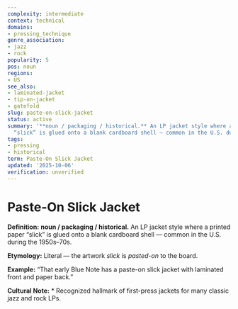 ```yaml
---
complexity: intermediate
context: technical
domains:
- pressing_technique
genre_association:
- jazz
- rock
popularity: 5
pos: noun
regions:
- US
see_also:
- laminated-jacket
- tip-on-jacket
- gatefold
slug: paste-on-slick-jacket
status: active
summary: '**noun / packaging / historical.** An LP jacket style where a printed paper
  “slick” is glued onto a blank cardboard shell — common in the U.S. during the 1950s–70s.'
tags:
- pressing
- historical
term: Paste-On Slick Jacket
updated: '2025-10-06'
verification: unverified
---
```


# Paste-On Slick Jacket

**Definition:** **noun / packaging / historical.** An LP jacket style where a printed paper “slick” is glued onto a blank cardboard shell — common in the U.S. during the 1950s–70s.

**Etymology:** Literal — the artwork *slick* is *pasted-on* to the board.

**Example:** “That early Blue Note has a paste-on slick jacket with laminated front and paper back.”

**Cultural Note:** * Recognized hallmark of first-press jackets for many classic jazz and rock LPs.

